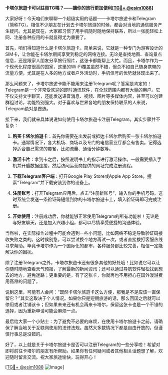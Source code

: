 **卡塔尔旅遊卡可以註冊TG嗎？——讓你的旅行更加便利[[TG💪+ @esim1088](https://t.me/s/esim1088)]**

大家好呀！今天咱们来聊聊一个超级实用的话题——卡塔尔旅遊卡和Telegram（简称TG）。相信不少朋友在计划去卡塔尔旅游的时候，都会对当地的通信服务产生疑问。尤其是现在，大家都习惯了用手机随时随地保持联系，所以一张能轻松上网、注册各种应用的卡就显得尤为重要了。

首先，咱们得知道什么是卡塔尔旅遊卡。简单来说，它就是一种专门为游客设计的SIM卡，让你能在卡塔尔期间享受到稳定的网络连接。无论是查找地图、查询景点信息，还是跟家人朋友分享旅行照片，这张卡都能帮上大忙。而且，卡塔尔作为一个现代化程度很高的国家，这里的Wi-Fi覆盖虽然不错，但总不如自己随身携带的流量方便，尤其是在人多的地方或者户外活动时，手机信号的优势就体现出来了。

那么问题来了，卡塔尔旅遊卡能不能用来注册Telegram呢？答案是肯定的！Telegram是一个非常受欢迎的即时通讯软件，在全球范围内都有大量的用户。它不仅支持文字聊天，还能发送语音消息、视频、图片等多媒体内容，甚至可以创建群组讨论，功能特别强大。对于喜欢与世界各地的朋友保持联系的人来说，Telegram绝对是首选。

接下来，我们就来具体说说如何使用卡塔尔旅遊卡注册Telegram。其实步骤并不复杂：

1. **购买卡塔尔旅遊卡**：首先你需要在出发前或抵达卡塔尔后购买一张卡塔尔旅遊卡。通常情况下，各大机场、商场以及专门的电信营业厅都会有售卖。记得选择适合自己需求的套餐，比如流量、通话分钟数等。

2. **激活卡片**：拿到卡之后，按照说明书上的指示进行激活操作。一般需要插入手机并开启数据连接，然后访问运营商提供的网址完成注册流程。

3. **下载Telegram客户端**：打开Google Play Store或Apple App Store，搜索“Telegram”并下载安装到你的设备上。

4. **注册账号**：打开Telegram应用后，点击“注册新账号”，输入你的手机号码。这时系统会发送一条验证码短信到你的卡塔尔旅遊卡上，填入验证码即可完成注册。

5. **开始使用**：注册成功后，你就能够正常使用Telegram的所有功能啦！无论是与好友聊天，还是加入兴趣小组，都可以尽情享受便捷的沟通体验。

当然啦，在实际操作过程中可能会遇到一些小问题，比如网络不稳定导致验证码接收失败之类的。这时候别急，可以尝试换个地方再试一次，或者直接拨打客服热线寻求帮助。毕竟卡塔尔作为一个国际化的都市，各种服务都比较完善，相信一定能解决你的困扰。

除了注册Telegram之外，卡塔尔旅遊卡还有很多其他的好处哦！比如说它可以让你随时随地查看天气预报，了解最新的新闻资讯；还可以通过导航软件轻松找到想去的地方，避免迷路；更重要的是，有了这张卡，你就再也不用担心在国外漫游费用高昂的问题了。

说到这里，可能有人会问：“既然卡塔尔旅遊卡这么方便，那我是不是应该一直保留它？”其实这取决于个人情况。如果你只是短期旅游的话，那么回国之后就可以停用或者注销该卡；但如果未来还有机会再来卡塔尔，保留这张卡也是一个不错的选择，因为重新申请可能会麻烦一点。

最后给大家一个小贴士：为了避免不必要的麻烦，在使用卡塔尔旅遊卡之前，请确保了解当地关于互联网使用的法律法规。虽然大多数情况下都是自由开放的，但谨慎行事总是没错的。

好了，以上就是关于卡塔尔旅遊卡是否可以注册Telegram的一些分享啦！希望对即将前往卡塔尔的朋友有所帮助。如果你有任何疑问或者其他相关话题想了解，欢迎随时留言交流。祝大家旅途愉快，玩得开心！

[[TG💪+ @esim1088](https://t.me/s/esim1088) ![Image](https://i.postimg.cc/4NQfJmqS/Snipaste-2025-05-13-00-14-12.png)]